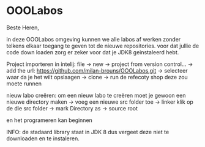 # OOOLabos
Beste Heren,

in deze OOOLabos omgeving kunnen we alle labos af werken zonder telkens elkaar toegang te geven tot de nieuwe repositories. 
voor dat jullie de code down loaden zorg er zeker voor dat je JDK8 geinstaleerd hebt.

Project importeren in intelij:
file -> 
new -> 
project from version control... -> 
add the url: https://github.com/milan-brouns/OOOLabos.git -> 
selecteer waar da je het wilt opslaagen -> 
clone -> 
run de refecoty shop deze zou moete runnen 

nieuw labo creëren:
om een nieuw labo te creëren moet je gewoon een nieuwe directory maken -> 
voeg een nieuwe src folder toe  -> 
linker klik op de die src folder -> 
mark Directory as -> 
source root

en het programeren kan beginnen

INFO: 
de stadaard library staat in JDK 8 dus vergeet deze niet te downloaden en te instaleren. 
